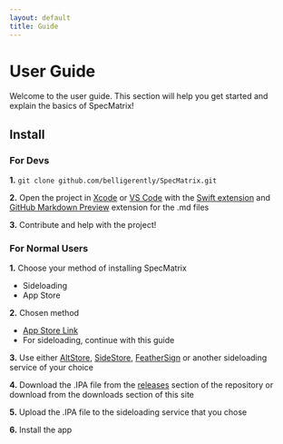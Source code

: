 ```yaml
---
layout: default
title: Guide
---
```


# User Guide

Welcome to the user guide. This section will help you get started and explain the basics of SpecMatrix!

## Install

### For Devs

**1.** `git clone github.com/belligerently/SpecMatrix.git`

**2.** Open the project in [Xcode](https://developer.apple.com/xcode/) or [VS Code](https://code.visualstudio.com/) with the [Swift extension](https://marketplace.visualstudio.com/items?itemName=sswg.swift-lang) and [GitHub Markdown Preview](https://marketplace.visualstudio.com/items?itemName=bierner.github-markdown-preview) extension for the .md files

**3.** Contribute and help with the project!

### For Normal Users

**1.** Choose your method of installing SpecMatrix
- Sideloading
- App Store

**2.** Chosen method
- [App Store Link](https://apps.apple.com/us/app/specmatrix/id6740110428)
- For sideloading, continue with this guide

**3.** Use either [AltStore](https://altstore.io/), [SideStore](https://sidestore.io/), [FeatherSign](https://github.com/khcrysalis/Feather) or another sideloading service of your choice

**4.** Download the .IPA file from the [releases](https://github.com/Belligerently/SpecMatrix/releases) section of the repository or download from the downloads section of this site

**5.** Upload the .IPA file to the sideloading service that you chose

**6.** Install the app